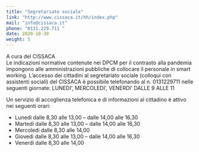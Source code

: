```yaml
---
title: "Segretariato sociale"
link: "http://www.cissaca.it/hh/index.php"
mail: "info@cissaca.it"
phone: "0131.229.711 "
date: 2020-10-30
weight: 5
---
```


A cura del CISSACA  
Le indicazioni normative contenute nei DPCM per il contrasto alla pandemia impongono alle amministrazioni pubbliche di collocare il personale in smart working. L’accesso dei cittadini al segretariato sociale (colloqui con assistenti sociali) del CISSACA  è possibile telefonando al n. 0131229711 nelle seguenti giornate:
LUNEDI’, MERCOLEDI’, VENERDI’ DALLE 9 ALLE 11  

Un servizio di accoglienza telefonica e di informazioni al cittadino è attivo nei seguenti orari:
+ Lunedi dalle 8,30 alle 13,00 – dalle 14,00 alle 16,30
+ Martedi dalle 8,30 alle 13,00 – dalle 14,00 alle 16,30
+ Mercoledi dalle 8,30 alle 14,00
+ Giovedi dalle 8,30 alle 13,00 – dalle 14,00 alle 16,30
+ Venerdi dalle 8,30 alle 14,00 
